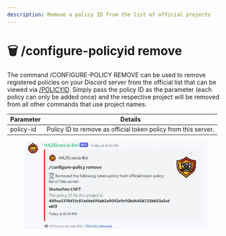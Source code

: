 ```yaml
---
description: Remove a policy ID from the list of official projects
---
```


# 🗑 /configure-policyid remove

The command /CONFIGURE-POLICY REMOVE can be used to remove registered policies on your Discord server from the official list that can be viewed via [/POLICYID](https://www.vibrantnet.io/documentation/policyid). Simply pass the policy ID as the parameter (each policy can only be added once) and the respective project will be removed from all other commands that use project names.

| Parameter | Details                                                        |
| --------- | -------------------------------------------------------------- |
| policy-id | Policy ID to remove as official token policy from this server. |

<figure><img src="../../../.gitbook/assets/image (91).png" alt=""><figcaption></figcaption></figure>
